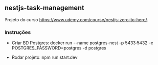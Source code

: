 ##  nestjs-task-management

Projeto do curso https://www.udemy.com/course/nestjs-zero-to-hero/.

### Instruções

* Criar BD Postgres: docker run --name postgres-nest -p 5433:5432 -e POSTGRES_PASSWORD=postgres -d postgres

* Rodar projeto: npm run start:dev